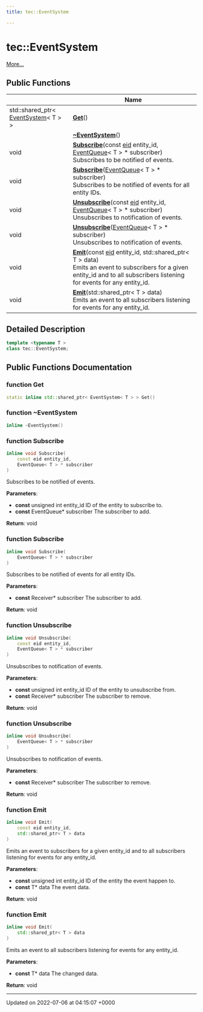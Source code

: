 ```yaml
---
title: tec::EventSystem

---
```


# tec::EventSystem



 [More...](#detailed-description)

## Public Functions

|                | Name           |
| -------------- | -------------- |
| std::shared_ptr< [EventSystem](/engine/Classes/classtec_1_1_event_system/)< T > > | **[Get](/engine/Classes/classtec_1_1_event_system/#function-get)**() |
| | **[~EventSystem](/engine/Classes/classtec_1_1_event_system/#function-~eventsystem)**() |
| void | **[Subscribe](/engine/Classes/classtec_1_1_event_system/#function-subscribe)**(const [eid](/engine/Namespaces/namespacetec/#typedef-eid) entity_id, [EventQueue](/engine/Classes/classtec_1_1_event_queue/)< T > * subscriber)<br>Subscribes to be notified of events.  |
| void | **[Subscribe](/engine/Classes/classtec_1_1_event_system/#function-subscribe)**([EventQueue](/engine/Classes/classtec_1_1_event_queue/)< T > * subscriber)<br>Subscribes to be notified of events for all entity IDs.  |
| void | **[Unsubscribe](/engine/Classes/classtec_1_1_event_system/#function-unsubscribe)**(const [eid](/engine/Namespaces/namespacetec/#typedef-eid) entity_id, [EventQueue](/engine/Classes/classtec_1_1_event_queue/)< T > * subscriber)<br>Unsubscribes to notification of events.  |
| void | **[Unsubscribe](/engine/Classes/classtec_1_1_event_system/#function-unsubscribe)**([EventQueue](/engine/Classes/classtec_1_1_event_queue/)< T > * subscriber)<br>Unsubscribes to notification of events.  |
| void | **[Emit](/engine/Classes/classtec_1_1_event_system/#function-emit)**(const [eid](/engine/Namespaces/namespacetec/#typedef-eid) entity_id, std::shared_ptr< T > data)<br>Emits an event to subscribers for a given entity_id and to all subscribers listening for events for any entity_id.  |
| void | **[Emit](/engine/Classes/classtec_1_1_event_system/#function-emit)**(std::shared_ptr< T > data)<br>Emits an event to all subscribers listening for events for any entity_id.  |

## Detailed Description

```cpp
template <typename T >
class tec::EventSystem;
```

## Public Functions Documentation

### function Get

```cpp
static inline std::shared_ptr< EventSystem< T > > Get()
```


### function ~EventSystem

```cpp
inline ~EventSystem()
```


### function Subscribe

```cpp
inline void Subscribe(
    const eid entity_id,
    EventQueue< T > * subscriber
)
```

Subscribes to be notified of events. 

**Parameters**: 

  * **const** unsigned int entity_id ID of the entity to subscribe to. 
  * **const** EventQueue<T>* subscriber The subscriber to add. 


**Return**: void 

### function Subscribe

```cpp
inline void Subscribe(
    EventQueue< T > * subscriber
)
```

Subscribes to be notified of events for all entity IDs. 

**Parameters**: 

  * **const** Receiver<T>* subscriber The subscriber to add. 


**Return**: void 

### function Unsubscribe

```cpp
inline void Unsubscribe(
    const eid entity_id,
    EventQueue< T > * subscriber
)
```

Unsubscribes to notification of events. 

**Parameters**: 

  * **const** unsigned int entity_id ID of the entity to unsubscribe from. 
  * **const** Receiver<T>* subscriber The subscriber to remove. 


**Return**: void 

### function Unsubscribe

```cpp
inline void Unsubscribe(
    EventQueue< T > * subscriber
)
```

Unsubscribes to notification of events. 

**Parameters**: 

  * **const** Receiver<T>* subscriber The subscriber to remove. 


**Return**: void 

### function Emit

```cpp
inline void Emit(
    const eid entity_id,
    std::shared_ptr< T > data
)
```

Emits an event to subscribers for a given entity_id and to all subscribers listening for events for any entity_id. 

**Parameters**: 

  * **const** unsigned int entity_id ID of the entity the event happen to. 
  * **const** T* data The event data. 


**Return**: void 

### function Emit

```cpp
inline void Emit(
    std::shared_ptr< T > data
)
```

Emits an event to all subscribers listening for events for any entity_id. 

**Parameters**: 

  * **const** T* data The changed data. 


**Return**: void 

-------------------------------

Updated on 2022-07-06 at 04:15:07 +0000